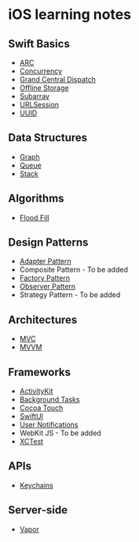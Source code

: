 # iOS learning notes

## Swift Basics

* [ARC](https://github.com/YIshihara11201/iOSTips/blob/main/ARC/ARC.md)
* [Concurrency](https://github.com/YIshihara11201/iOSTips/blob/main/Concurrency/Concurrency.md)
* [Grand Central Dispatch](https://github.com/YIshihara11201/iOSTips/blob/main/GCD/GCD.md)
* [Offline Storage](https://github.com/YIshihara11201/iOSTips/blob/main/Offline%20Storage/OfflineStorage.md)
* [Subarray](https://github.com/YIshihara11201/iOSTips/blob/main/Subarray/Subarray.md)
* [URLSession](https://github.com/YIshihara11201/iOSTips/tree/main/URLSession/URLSession.md)
* [UUID](https://github.com/YIshihara11201/iOSTips/blob/main/UUID/UUID.md)

## Data Structures
* [Graph](https://github.com/YIshihara11201/iOSTips/blob/main/Graph/Graph.md)
* [Queue](https://github.com/YIshihara11201/iOSTips/blob/main/Queue/Queue.md)
* [Stack](https://github.com/YIshihara11201/iOSTips/blob/main/Stack/Stack.md)

## Algorithms
* [Flood Fill](https://github.com/YIshihara11201/iOSTips/blob/main/Flood%20Fill/FloodFill.md)

## Design Patterns
* [Adapter Pattern](https://github.com/YIshihara11201/iOSTips/blob/main/Adapter%20Pattern/AdapterPattern.md)
* Composite Pattern - To be added
* [Factory Pattern](https://github.com/YIshihara11201/iOS/blob/main/Factory%20Pattern/FactoryPattern.md)
* [Observer Pattern](https://github.com/YIshihara11201/iOSTips/tree/main/Observer%20Pattern)
* Strategy Pattern - To be added

## Architectures
* [MVC](https://github.com/YIshihara11201/iOSTips/tree/main/MVC/MVC.md)
* [MVVM](https://github.com/YIshihara11201/iOSTips/blob/main/MVVM/MVVM.md)

## Frameworks

* [ActivityKit](https://github.com/YIshihara11201/iOSTips/blob/main/ActivityKit/ActivityKit.md)
* [Background Tasks](https://github.com/YIshihara11201/iOSTips/blob/main/Background%20Tasks/BackgroundTasks.md)
* [Cocoa Touch](https://github.com/YIshihara11201/iOSTips/tree/main/Cocoa%20Touch)
* [SwiftUI](https://github.com/YIshihara11201/iOSTips/blob/main/SwiftUI/SwiftUI.md)
* [User Notifications](https://github.com/YIshihara11201/iOSTips/blob/main/User%20Notifications/UserNotifications.md)
* WebKit JS - To be added
* [XCTest](https://github.com/YIshihara11201/iOSTips/blob/main/XCTest/XCTest.md)

## APIs
* [Keychains](https://github.com/YIshihara11201/iOSTips/blob/main/Keychain/Keychain.md)

## Server-side
* [Vapor](https://github.com/YIshihara11201/iOSTips/blob/main/Vapor/Vapor.md)
